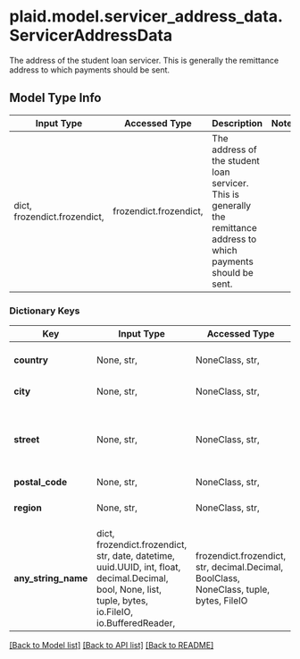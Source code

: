 # plaid.model.servicer_address_data.ServicerAddressData

The address of the student loan servicer. This is generally the remittance address to which payments should be sent.

## Model Type Info
Input Type | Accessed Type | Description | Notes
------------ | ------------- | ------------- | -------------
dict, frozendict.frozendict,  | frozendict.frozendict,  | The address of the student loan servicer. This is generally the remittance address to which payments should be sent. | 

### Dictionary Keys
Key | Input Type | Accessed Type | Description | Notes
------------ | ------------- | ------------- | ------------- | -------------
**country** | None, str,  | NoneClass, str,  | The ISO 3166-1 alpha-2 country code | 
**city** | None, str,  | NoneClass, str,  | The full city name | 
**street** | None, str,  | NoneClass, str,  | The full street address Example: &#x60;\&quot;564 Main Street, APT 15\&quot;&#x60; | 
**postal_code** | None, str,  | NoneClass, str,  | The postal code | 
**region** | None, str,  | NoneClass, str,  | The region or state Example: &#x60;\&quot;NC\&quot;&#x60; | 
**any_string_name** | dict, frozendict.frozendict, str, date, datetime, uuid.UUID, int, float, decimal.Decimal, bool, None, list, tuple, bytes, io.FileIO, io.BufferedReader,  | frozendict.frozendict, str, decimal.Decimal, BoolClass, NoneClass, tuple, bytes, FileIO | any string name can be used but the value must be the correct type | [optional]

[[Back to Model list]](../../README.md#documentation-for-models) [[Back to API list]](../../README.md#documentation-for-api-endpoints) [[Back to README]](../../README.md)

